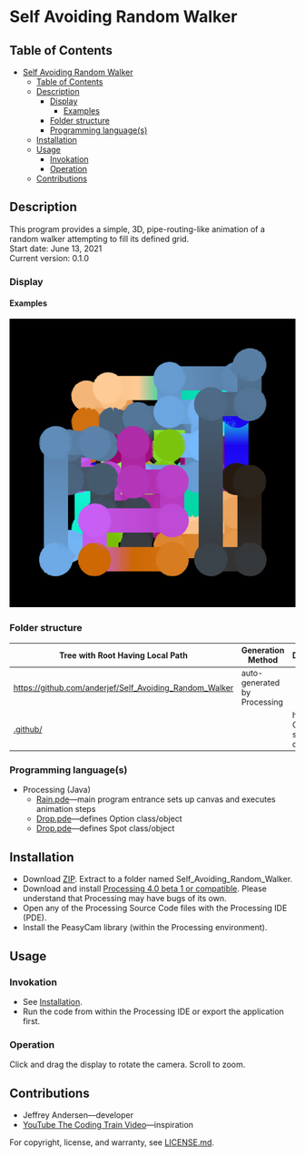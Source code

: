# Self Avoiding Random Walker

## Table of Contents

- [Self Avoiding Random Walker](#self-avoiding-random-walker)
  - [Table of Contents](#table-of-contents)
  - [Description](#description)
    - [Display](#display)
      - [Examples](#examples)
    - [Folder structure](#folder-structure)
    - [Programming language(s)](#programming-languages)
  - [Installation](#installation)
  - [Usage](#usage)
    - [Invokation](#invokation)
    - [Operation](#operation)
  - [Contributions](#contributions)

## Description

This program provides a simple, 3D, pipe-routing-like animation of a random walker attempting to fill its defined grid.  
Start date: June 13, 2021  
Current version: 0.1.0  

### Display

#### Examples

![Example 1 Picture](Picture1.png)

### Folder structure

| Tree with Root Having Local Path | Generation Method | Description |
| -------------------------------- | ----------------- | ----------- |
| <https://github.com/anderjef/Self_Avoiding_Random_Walker> | auto-generated by Processing | <!-- --> |
| [.github/](.github/) | <!-- --> | holds GitHub-specific documents |

### Programming language(s)

- Processing (Java)
  - [Rain.pde](Self_Avoiding_Random_Walker.pde)&mdash;main program entrance sets up canvas and executes animation steps
  - [Drop.pde](Option.pde)&mdash;defines Option class/object
  - [Drop.pde](Spot.pde)&mdash;defines Spot class/object

## Installation

- Download [ZIP](https://github.com/anderjef/Self_Avoiding_Random_Walker/archive/main.zip). Extract to a folder named Self_Avoiding_Random_Walker.
- Download and install [Processing 4.0 beta 1 or compatible](https://processing.org/download). Please understand that Processing may have bugs of its own.
- Open any of the Processing Source Code files with the Processing IDE (PDE).
- Install the PeasyCam library (within the Processing environment).

## Usage

### Invokation

- See [Installation](#installation).
- Run the code from within the Processing IDE or export the application first.

### Operation

Click and drag the display to rotate the camera. Scroll to zoom.

## Contributions

- Jeffrey Andersen&mdash;developer
- [YouTube The Coding Train Video](https://www.youtube.com/watch?v=m6-cm6GZ1iw)&mdash;inspiration

For copyright, license, and warranty, see [LICENSE.md](LICENSE.md).
